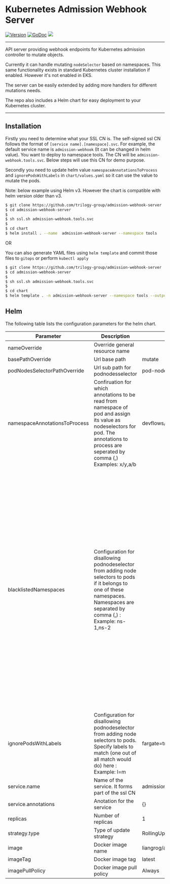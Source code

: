
# Kubernetes Admission Webhook Server

[![Version](https://img.shields.io/github/v/release/liangrog/admission-webhook-server)](https://github.com/liangrog/admission-webhook-server/releases)
[![GoDoc](https://godoc.org/github.com/liangrog/admission-webhook-server?status.svg)](https://godoc.org/github.com/liangrog/admission-webhook-server)
![](https://github.com/liangrog/admission-webhook-server/workflows/Release/badge.svg)

---

API server providing webhook endpoints for Kubernetes admission controller to mutate objects.

Currently it can handle mutating `nodeSelector` based on namespaces. This same functionality exists in standard Kubernetes cluster installation if enabled. However it's not enabled in EKS.

The server can be easily extended by adding more handlers for different mutations needs.

The repo also includes a Helm chart for easy deployment to your Kubernetes cluster.

---

## Installation

Firstly you need to determine what your SSL CN is. The self-signed ssl CN follows the format of `[service name].[namespace].svc`. For example, the default service name is `admission-webhook` (It can be changed in helm value). You want to deploy to namespace tools. The CN will be `admission-webhook.tools.svc`. Below steps will use this CN for demo purpose.

Secondly you need to update helm value `namespaceAnnotationsToProcess` and `ignorePodsWithLabels` in `chart/values.yaml` so it can use the value to mutate the pods.

Note: below example using Helm v3. However the chart is compatible with helm version older than v3.

```sh
$ git clone https://github.com/trilogy-group/admission-webhook-server
$ cd admission-webhook-server
$
$ sh ssl.sh admission-webhook.tools.svc
$
$ cd chart
$ helm install . --name  admission-webhook-server --namespace tools
```

OR

You can also generate YAML files using `helm template` and commit those files to `gitops` or perform `kubectl apply`

```sh
$ git clone https://github.com/trilogy-group/admission-webhook-server
$ cd admission-webhook-server
$
$ sh ssl.sh admission-webhook.tools.svc
$
$ cd chart
$ helm template . -n admission-webhook-server --namespace tools --output-dir admission-webhook-server
```

## Helm

The following table lists the configuration parameters for the helm chart.

| Parameter  | Description  | Default  | Purpose |
|---|---|---|---|
| nameOverride  | Override general resource name   |   | |
| basePathOverride  | Url base path   | mutate  | |
| podNodesSelectorPathOverride  | Url sub path for podnodesselector  | pod-nodes-selector  | |
| namespaceAnnotationsToProcess  | Confiruation for which annotations to be read from namespace of pod and assign its value as nodeselectors for pod. The annotations to process are seperated by comma (,) Examples: x/y,a/b  |  devflows/node-selector | |
| blacklistedNamespaces | Configuration for disallowing podnodeselector from adding node selectors to pods if it belongs to one of these namespaces. Namespaces are separated by comma (,) : Example: ns-1,ns-2 | |Even though Devflows features are implemented by flows in devflows-utilities-master we don't want to mark them critical because flows can handle node failures and don't need to be marked critical. Also, these flows can actually be very disruptive to the really critical processes because the number of live pods in these flows can fluctuate widely and increase CPU pressure on the critical nodes. |
| ignorePodsWithLabels | Configuration for disallowing podnodeselector from adding node selectors to pods. Specify labels to match (one out of all match would do) here : Example: l=m | fargate=true,eventing.knative.dev/broker=default | |
| service.name  | Name of the service. It forms part of the ssl CN  | admission-webhook  | |
| service.annotations  | Anotation for the service  | {} | |
| replicas | Number of replicas  | 1  | |
| strategy.type  | Type of update strategy  | RollingUpdate  | |
| image  | Docker image name  | liangrog/admission-webhook-server  | |
| imageTag  | Docker image tag  | latest  | |
| imagePullPolicy  | Docker image pull policy  | Always  | |
